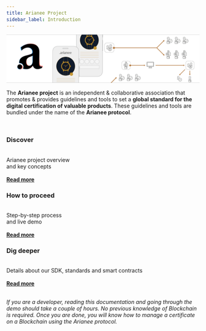 ```yaml
---
title: Arianee Project
sidebar_label: Introduction
---
```

<div id="intro">


![alt_text](../img/cover.png "image_tooltip")

The **Arianee project** is an independent & collaborative association that promotes & provides guidelines and tools to set a **global standard for the digital certification of valuable products**. These guidelines and tools are bundled under the name of the **Arianee protocol**.

<br/>

<div class="intro">
<div class="tiers">
<div class="tiers_inside">
<h3>Discover</h3><br/>
Arianee project overview <br> and key concepts
<br/><br/>
<b><a href="arianee-project">Read more</a></b>
</div>
</div>



<div class="tiers">
<div class="tiers_inside">
<h3>How to proceed</h3>
<br>Step-by-step process <br> and live demo 
<br/><br/>
<b><a href="how-to-proceed">Read more</a></b>
</div>
</div>

<div class="tiers">
<div class="tiers_inside">
<h3>Dig deeper</h3><br/>
Details about our SDK, standards and smart contracts
<br/><br/>
<b><a href="arianee-js">Read more</a></b>


</div>
</div>
</div>

<br/>

*If you are a developer, reading this documentation and going through the demo should take a couple of hours. No previous knowledge of Blockchain is required. Once you are done, you will know how to manage a certificate on a Blockchain using the Arianee protocol.*


</div>

<style>
    .onPageNav {
            display: none;
        }
     H1 {
            text-align:center;
        }        
</style>
